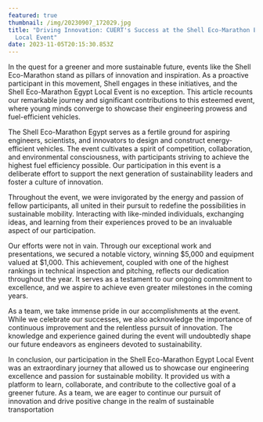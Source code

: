 ```yaml
---
featured: true
thumbnail: /img/20230907_172029.jpg
title: "Driving Innovation: CUERT's Success at the Shell Eco-Marathon Egypt
  Local Event"
date: 2023-11-05T20:15:30.853Z
---
```



In the quest for a greener and more sustainable future, events like the Shell Eco-Marathon stand as pillars of innovation and inspiration. As a proactive participant in this movement, Shell engages in these initiatives, and the Shell Eco-Marathon Egypt Local Event is no exception. This article recounts our remarkable journey and significant contributions to this esteemed event, where young minds converge to showcase their engineering prowess and fuel-efficient vehicles.

The Shell Eco-Marathon Egypt serves as a fertile ground for aspiring engineers, scientists, and innovators to design and construct energy-efficient vehicles. The event cultivates a spirit of competition, collaboration, and environmental consciousness, with participants striving to achieve the highest fuel efficiency possible. Our participation in this event is a deliberate effort to support the next generation of sustainability leaders and foster a culture of innovation.

Throughout the event, we were invigorated by the energy and passion of fellow participants, all united in their pursuit to redefine the possibilities in sustainable mobility. Interacting with like-minded individuals, exchanging ideas, and learning from their experiences proved to be an invaluable aspect of our participation.

Our efforts were not in vain. Through our exceptional work and presentations, we secured a notable victory, winning $5,000 and equipment valued at $1,000. This achievement, coupled with one of the highest rankings in technical inspection and pitching, reflects our dedication throughout the year. It serves as a testament to our ongoing commitment to excellence, and we aspire to achieve even greater milestones in the coming years.

As a team, we take immense pride in our accomplishments at the event. While we celebrate our successes, we also acknowledge the importance of continuous improvement and the relentless pursuit of innovation. The knowledge and experience gained during the event will undoubtedly shape our future endeavors as engineers devoted to sustainability.

In conclusion, our participation in the Shell Eco-Marathon Egypt Local Event was an extraordinary journey that allowed us to showcase our engineering excellence and passion for sustainable mobility. It provided us with a platform to learn, collaborate, and contribute to the collective goal of a greener future. As a team, we are eager to continue our pursuit of innovation and drive positive change in the realm of sustainable transportation